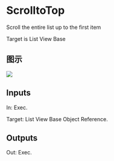 # ScrolltoTop

Scroll the entire list up to the first item

Target is List View Base

## 图示

![]($-20221218-19444228.png)

## Inputs

In: Exec.

Target: List View Base Object Reference.  

## Outputs

Out: Exec.

